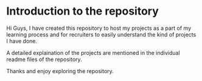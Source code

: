 
# Introduction to the repository

Hi Guys, I have created this repository to host my projects as a part of my learning process and for recruiters to easily understand the kind of projects I have done.

A detailed explaination of the projects are mentioned in the individual readme files of the repository. 

Thanks and enjoy exploring the repository.
